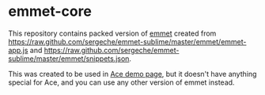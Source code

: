 emmet-core
==========

This repository contains packed version of [emmet](https://github.com/emmetio/emmet) created from
https://raw.github.com/sergeche/emmet-sublime/master/emmet/emmet-app.js  and
https://raw.github.com/sergeche/emmet-sublime/master/emmet/snippets.json.

This was created to be used in [Ace demo page](http://ace.c9.io/demo/emmet.html), but it doesn't have
anything special for Ace, and you can use any other version of emmet instead.
